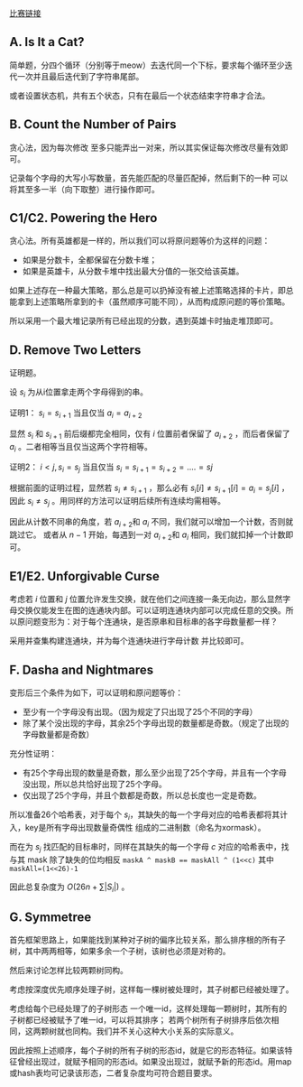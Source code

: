 [比赛链接](https://codeforces.com/contest/1800)

## A. Is It a Cat?

简单题，分四个循环（分别等于meow）去迭代同一个下标，要求每个循环至少迭代一次并且最后迭代到了字符串尾部。

或者设置状态机，共有五个状态，只有在最后一个状态结束字符串才合法。

## B. Count the Number of Pairs

贪心法，因为每次修改 至多只能弄出一对来，所以其实保证每次修改尽量有效即可。

记录每个字母的大写小写数量，首先能匹配的尽量匹配掉，然后剩下的一种 可以将其至多一半（向下取整）进行操作即可。

## C1/C2. Powering the Hero

贪心法。所有英雄都是一样的，所以我们可以将原问题等价为这样的问题：

* 如果是分数卡，全都保留在分数卡堆；
* 如果是英雄卡，从分数卡堆中找出最大分值的一张交给该英雄。

如果上述存在一种最大策略，那么总是可以扔掉没有被上述策略选择的卡片，即总能拿到上述策略所拿到的卡（虽然顺序可能不同），从而构成原问题的等价策略。

所以采用一个最大堆记录所有已经出现的分数，遇到英雄卡时抽走堆顶即可。

## D. Remove Two Letters

证明题。

设 $s_i$ 为从i位置拿走两个字母得到的串。

证明1： $s_i=s_{i+1}$ 当且仅当 $a_i=a_{i+2}$

显然 $s_i$ 和 $s_{i+1}$ 前后缀都完全相同，仅有 $i$ 位置前者保留了 $a_{i+2}$ ，而后者保留了 $a_{i}$ 。二者相等当且仅当这两个字符相等。

证明2： $i<j, s_i=s_j$ 当且仅当 $s_i=s_{i+1}=s_{i+2}=....=s{j}$

根据前面的证明过程，显然若 $s_i \ne s_{i+1}$ ，那么必有 $s_i[i] \ne s_{i+1}[i] = a_i=s_{j}[i]$ ，因此 $s_i \ne s_j$ 。用同样的方法可以证明后续所有连续均需相等。

因此从计数不同串的角度，若 $a_{i+2}$和 $a_i$ 不同，我们就可以增加一个计数，否则就跳过它。 或者从 $n-1$ 开始，每遇到一对 $a_{i+2}$和 $a_i$ 相同，我们就扣掉一个计数即可。

## E1/E2. Unforgivable Curse

考虑若 $i$ 位置和 $j$ 位置允许发生交换，就在他们之间连接一条无向边，那么显然字母交换仅能发生在图的连通块内部。可以证明连通块内部可以完成任意的交换。所以原问题变形为：对于每个连通块，是否原串和目标串的各字母数量都一样？

采用并查集构建连通块，并为每个连通块进行字母计数 并比较即可。

## F. Dasha and Nightmares

变形后三个条件为如下，可以证明和原问题等价：

* 至少有一个字母没有出现。（因为规定了只出现了25个不同的字母）
* 除了某个没出现的字母，其余25个字母出现的数量都是奇数。（规定了出现的字母数量都是奇数）

充分性证明：

* 有25个字母出现的数量是奇数，那么至少出现了25个字母，并且有一个字母没出现，所以总共恰好出现了25个字母。
* 仅出现了25个字母，并且个数都是奇数，所以总长度也一定是奇数。

所以准备26个哈希表，对于每个 $s_i$，其缺失的每一个字母对应的哈希表都将其计入，key是所有字母出现数量奇偶性 组成的二进制数（命名为xormask）。

而在为 $s_j$ 找匹配的目标串时，同样在其缺失的每一个字母 $c$ 对应的哈希表中，找与其 mask 除了缺失的位均相反 `maskA ^ maskB == maskAll ^ (1<<c)`  其中 `maskAll=(1<<26)-1` 

因此总复杂度为 $O(26n + \sum|S_i|)$ 。

## G. Symmetree

首先框架思路上，如果能找到某种对子树的偏序比较关系，那么排序根的所有子树，其中两两相等，如果多余一个子树，该树也必须是对称的。

然后来讨论怎样比较两颗树同构。

考虑按深度优先顺序处理子树，这样每一棵树被处理时，其子树都已经被处理了。

考虑给每个已经处理了的子树形态 一个唯一id，这样处理每一颗树时，其所有的子树都已经被赋予了唯一id，可以将其排序； 若两个树所有子树排序后依次相同，这两颗树就也同构。我们并不关心这种大小关系的实际意义。

因此按照上述顺序，每个子树的所有子树的形态id，就是它的形态特征。如果该特征曾经出现过，就赋予相同的形态id。如果没出现过，就赋予新的形态id。用map或hash表均可记录该形态，二者复杂度均可符合题目要求。